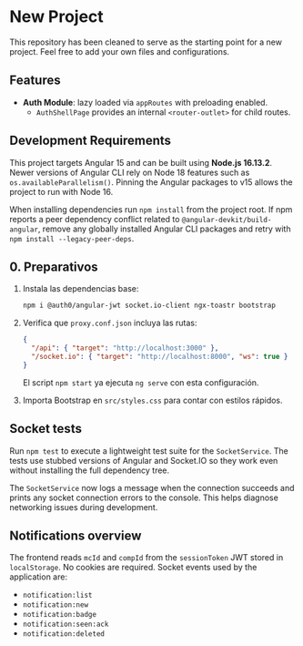 # New Project

This repository has been cleaned to serve as the starting point for a new project. Feel free to add your own files and configurations.

## Features

- **Auth Module**: lazy loaded via `appRoutes` with preloading enabled.
  - `AuthShellPage` provides an internal `<router-outlet>` for child routes.

## Development Requirements

This project targets Angular 15 and can be built using **Node.js 16.13.2**.
Newer versions of Angular CLI rely on Node 18 features such as
`os.availableParallelism()`. Pinning the Angular packages to v15 allows the
project to run with Node 16.

When installing dependencies run `npm install` from the project root. If npm
reports a peer dependency conflict related to `@angular-devkit/build-angular`,
remove any globally installed Angular CLI packages and retry with
`npm install --legacy-peer-deps`.

## 0. Preparativos

1. Instala las dependencias base:

   ```bash
   npm i @auth0/angular-jwt socket.io-client ngx-toastr bootstrap
   ```

2. Verifica que `proxy.conf.json` incluya las rutas:

   ```json
   {
     "/api": { "target": "http://localhost:3000" },
     "/socket.io": { "target": "http://localhost:8000", "ws": true }
   }
   ```
   El script `npm start` ya ejecuta `ng serve` con esta configuración.

3. Importa Bootstrap en `src/styles.css` para contar con estilos rápidos.

## Socket tests

Run `npm test` to execute a lightweight test suite for the `SocketService`.
The tests use stubbed versions of Angular and Socket.IO so they work even
without installing the full dependency tree.

The `SocketService` now logs a message when the connection succeeds and prints
any socket connection errors to the console. This helps diagnose networking
issues during development.

## Notifications overview

The frontend reads `mcId` and `compId` from the `sessionToken` JWT stored in
`localStorage`. No cookies are required. Socket events used by the application
are:

- `notification:list`
- `notification:new`
- `notification:badge`
- `notification:seen:ack`
- `notification:deleted`
